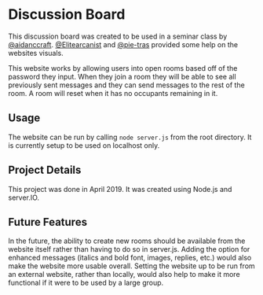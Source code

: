 # Discussion Board
This discussion board was created to be used in a seminar class by <a href=https://github.com/aidanccraft>@aidanccraft</a>. <a href=https://github.com/Elitearcanist>@Elitearcanist</a> and <a href=https://github.com/pie-tras>@pie-tras</a> provided some help on the websites visuals.

This website works by allowing users into open rooms based off of the password they input. When they join a room they will be able to see all previously sent messages and they can send messages to the rest of the room. A room will reset when it has no occupants remaining in it.

## Usage
The website can be run by calling ```node server.js``` from the root directory. It is currently setup to be used on localhost only.

## Project Details
This project was done in April 2019. It was created using Node.js and server.IO.

## Future Features
In the future, the ability to create new rooms should be available from the website itself rather than having to do so in server.js. Adding the option for enhanced messages (italics and bold font, images, replies, etc.) would also make the website more usable overall. Setting the website up to be run from an external website, rather than locally, would also help to make it more functional if it were to be used by a large group.
